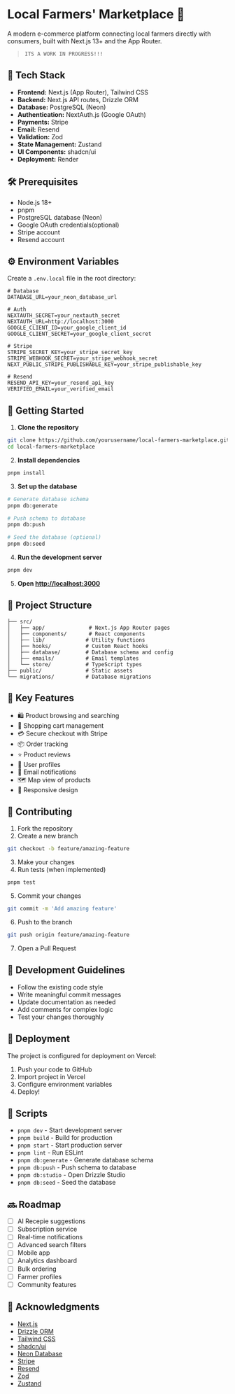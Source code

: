 # Local Farmers' Marketplace 🌾

A modern e-commerce platform connecting local farmers directly with consumers, built with Next.js 13+ and the App Router.

> `ITS A WORK IN PROGRESS!!!`

## 🚀 Tech Stack

- **Frontend:** Next.js (App Router), Tailwind CSS
- **Backend:** Next.js API routes, Drizzle ORM
- **Database:** PostgreSQL (Neon)
- **Authentication:** NextAuth.js (Google OAuth)
- **Payments:** Stripe
- **Email:** Resend
- **Validation:** Zod
- **State Management:** Zustand
- **UI Components:** shadcn/ui
- **Deployment:** Render

## 🛠️ Prerequisites

- Node.js 18+ 
- pnpm
- PostgreSQL database (Neon)
- Google OAuth credentials(optional)
- Stripe account
- Resend account

## ⚙️ Environment Variables

Create a `.env.local` file in the root directory:

```env
# Database
DATABASE_URL=your_neon_database_url

# Auth
NEXTAUTH_SECRET=your_nextauth_secret
NEXTAUTH_URL=http://localhost:3000
GOOGLE_CLIENT_ID=your_google_client_id
GOOGLE_CLIENT_SECRET=your_google_client_secret

# Stripe
STRIPE_SECRET_KEY=your_stripe_secret_key
STRIPE_WEBHOOK_SECRET=your_stripe_webhook_secret
NEXT_PUBLIC_STRIPE_PUBLISHABLE_KEY=your_stripe_publishable_key

# Resend
RESEND_API_KEY=your_resend_api_key
VERIFIED_EMAIL=your_verified_email
```

## 🚀 Getting Started

1. **Clone the repository**
```bash
git clone https://github.com/yourusername/local-farmers-marketplace.git
cd local-farmers-marketplace
```

2. **Install dependencies**
```bash
pnpm install
```

3. **Set up the database**
```bash
# Generate database schema
pnpm db:generate

# Push schema to database
pnpm db:push

# Seed the database (optional)
pnpm db:seed
```

4. **Run the development server**
```bash
pnpm dev
```

5. **Open [http://localhost:3000](http://localhost:3000)**

## 📁 Project Structure

```
├── src/
│   ├── app/              # Next.js App Router pages
│   ├── components/       # React components
│   ├── lib/             # Utility functions
│   ├── hooks/           # Custom React hooks
│   ├── database/        # Database schema and config
│   ├── emails/          # Email templates
│   └── store/           # TypeScript types
├── public/              # Static assets
└── migrations/          # Database migrations
```

## 🔑 Key Features

- 🛍️ Product browsing and searching
- 🛒 Shopping cart management
- 💳 Secure checkout with Stripe
- 📦 Order tracking
- ⭐ Product reviews
- 👤 User profiles
- 📧 Email notifications
- 🗺️ Map view of products
- 📱 Responsive design

## 🤝 Contributing

1. Fork the repository
2. Create a new branch
```bash
git checkout -b feature/amazing-feature
```
3. Make your changes
4. Run tests (when implemented)
```bash
pnpm test
```
5. Commit your changes
```bash
git commit -m 'Add amazing feature'
```
6. Push to the branch
```bash
git push origin feature/amazing-feature
```
7. Open a Pull Request

## 📝 Development Guidelines

- Follow the existing code style
- Write meaningful commit messages
- Update documentation as needed
- Add comments for complex logic
- Test your changes thoroughly

## 🚀 Deployment

The project is configured for deployment on Vercel:

1. Push your code to GitHub
2. Import project in Vercel
3. Configure environment variables
4. Deploy!

## 📜 Scripts

- `pnpm dev` - Start development server
- `pnpm build` - Build for production
- `pnpm start` - Start production server
- `pnpm lint` - Run ESLint
- `pnpm db:generate` - Generate database schema
- `pnpm db:push` - Push schema to database
- `pnpm db:studio` - Open Drizzle Studio
- `pnpm db:seed` - Seed the database

## 🔜 Roadmap

- [ ] AI Recepie suggestions
- [ ] Subscription service
- [ ] Real-time notifications
- [ ] Advanced search filters
- [ ] Mobile app
- [ ] Analytics dashboard
- [ ] Bulk ordering
- [ ] Farmer profiles
- [ ] Community features

<!-- ## 📄 License

This project is licensed under the MIT License - see the [LICENSE](LICENSE) file for details.

## 👥 Authors

- Your Name - Initial work - [YourGitHub](https://github.com/yourusername) -->

## 🙏 Acknowledgments

- [Next.js](https://nextjs.org/)
- [Drizzle ORM](https://orm.drizzle.team/)
- [Tailwind CSS](https://tailwindcss.com/)
- [shadcn/ui](https://ui.shadcn.com/)
- [Neon Database](https://neon.tech/)
- [Stripe](https://stripe.com/)
- [Resend](https://resend.com/)
- [Zod](https://zod.dev/)
- [Zustand](https://github.com/pmndrs/zustand)

<!-- [![License: MIT](https://img.shields.io/badge/License-MIT-yellow.svg)] -->